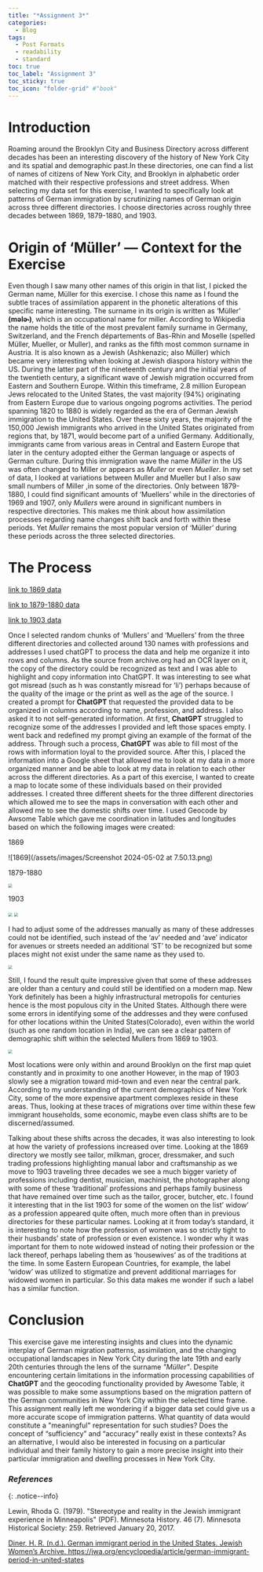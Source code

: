 ```yaml
---
title: "*Assignment 3*"
categories:
  - Blog
tags:
  - Post Formats
  - readability
  - standard
toc: true
toc_label: "Assignment 3"
toc_sticky: true
toc_icon: "folder-grid" #"book"
---
```



# Introduction
Roaming around the Brooklyn City and Business Directory across different decades has been an interesting discovery of the history of New York City and its spatial and demographic past.In these directories, one can find a list of names of citizens of New York City, and Brooklyn in alphabetic order matched with their respective professions and street address. When selecting my data set for this exercise, I wanted to specifically look at patterns of German immigration by scrutinizing names of German origin across three different directories. I choose directories across roughly three decades between 1869, 1879-1880, and 1903. 

# Origin of ‘Müller’ — Context for the Exercise

 Even though I saw many other names of this origin in that list,  I picked the German name, Müller for this exercise. I chose this name as I found the subtle traces of assimilation apparent in the phonetic alterations of this specific name interesting. The surname in its origin is written as  ‘Müller' **(mələ˞)**, which is an occupational name for miller. According to Wikipedia the name holds the title of the most prevalent family surname in Germany, Switzerland, and the French départements of Bas-Rhin and Moselle (spelled Müller, Mueller, or Muller), and ranks as the fifth most common surname in Austria. It is also known as a Jewish (Ashkenazic; also Müller) which became very interesting when looking at Jewish diaspora history within the US. During the latter part of the nineteenth century and the initial years of the twentieth century, a significant wave of Jewish migration occurred from Eastern and Southern Europe. Within this timeframe, 2.8 million European Jews relocated to the United States, the vast majority (94%) originating from Eastern Europe due to various ongoing pogroms activities.
The period spanning 1820 to 1880 is widely regarded as the era of German Jewish immigration to the United States. Over these sixty years, the majority of the 150,000 Jewish immigrants who arrived in the United States originated from regions that, by 1871, would become part of a unified Germany. Additionally, immigrants came from various areas in Central and Eastern Europe that later in the century adopted either the German language or aspects of German culture. During this immigration wave the name *Müller* in the US was often changed to Miller or appears as *Muller* or even *Mueller*. In my set of data, I looked at variations between Muller and Mueller but I also saw small numbers of Miller ,in some of the directories.
Only between 1879-1880, I could find significant amounts of ‘Muellers’ while in the directories of 1969 and 1907, only *Mullers* were around in significant numbers in respective directories. This makes me think about how assimilation processes regarding name changes shift back and forth within these periods. Yet *Muller* remains the most popular version of ‘Müller’ during these periods across the three selected directories.


# The Process

 [link to 1869 data](https://docs.google.com/spreadsheets/d/1G46YVuAg-PThz3rV7r56odQXYQdZ2Tx1Qbf6N_yHSUk/edit?usp=sharing)

 [link to 1879-1880 data](https://docs.google.com/spreadsheets/d/1Igv_bYtqKkk1ubZkBp5CbYMSgAuTd7-JNL2cGMt0o4s/edit?usp=sharing)

 [link to 1903 data](https://docs.google.com/spreadsheets/d/1F1RMvxRfU8cVRFnuHneEhjknxeA9jHkJ1a_R5QkeyE8/edit?usp=sharing)

Once I selected random chunks of ‘Mullers’ and ‘Muellers’ from the three different directories and collected around 130 names with professions and addresses I used chatGPT to process the data and help me organize it into rows and columns. As the source from archive.org had an OCR  layer on it, the copy of the directory could be recognized as text and I was able to highlight and copy information into ChatGPT. It was interesting to see what got misread (such as h was constantly misread for ‘li’) perhaps because of the quality of the image or the print as well as the age of the source. I created a prompt for **ChatGPT** that requested the provided data to be organized in columns according to name, profession, and address. I also asked it to not self-generated information. At first, **ChatGPT** struggled to recognize some of the addresses I provided and left those spaces empty. I went back and redefined my prompt giving an example of the format of the address. Through such a process, **ChatGPT** was able to fill most of the rows with information loyal to the provided source.
After this, I placed the information into a Google sheet that allowed me to look at my data in a more organized manner and be able to look at my data in relation to each other across the different directories.
As a part of this exercise, I wanted to create a map to locate some of these individuals based on their provided addresses. I created three different sheets for the three different directories which allowed me to see the maps in conversation with each other and allowed me to see the domestic shifts over time. I used Geocode by Awsome Table which gave me coordination in latitudes and longitudes based on which the following images were created:

1869

![1869](/assets/images/Screenshot 2024-05-02 at 7.50.13.png)


1879-1880

<img src="/assets/{Screenshot 2024-05-02 at 7.53.00}.png" style="zoom:50%"/>

1903

<img src="/assets/{Screenshot 2024-05-02 at 7.54.47}.png" style="zoom:50%"/>

<img src="/assets/{Screenshot 2024-05-02 at 7.55.01}.png" style="zoom:50%"/>




I had to adjust some of the addresses manually as many of these addresses could not be identified, such instead of the ‘av’ needed and ‘ave’ indicator for avenues or streets needed an additional ‘ST’ to be recognized but some places might not exist under the same name as they used to. 

<img src="/assets/{Screenshot 2024-05-02 at 17.50.07}.png" style="zoom:50%"/>

Still, I found the result quite impressive given that some of these addresses are older than a century and could still be identified on a modern map. New York definitely has been a highly infrastructural metropolis for centuries hence is the most populous city in the United States. Although there were some errors in identifying some of the addresses and they were confused for other locations within the United States(Colorado), even within the world (such as one random location in India), we can see a clear pattern of demographic shift within the selected  Mullers from 1869 to 1903. 

<img src="/assets/{Screenshot 2024-05-02 at 13.20.45}.png" style="zoom:50%"/>

Most locations were only within and around Brooklyn on the first map quiet constantly and in proximity to one another However, in the map of 1903 slowly see a migration toward mid-town and even near the central park.  According to my understanding of the current demographics of New York City, some of the more expensive apartment complexes reside in these areas. Thus, looking at these traces of migrations over time within these few immigrant households, some economic, maybe even class shifts are to be discerned/assumed.

Talking about these shifts across the decades, it was also interesting to look at how the variety of professions increased over time. Looking at the 1869 directory we mostly see tailor, milkman, grocer, dressmaker, and such trading professions highlighting manual labor and craftsmanship as we move to 1903 traveling three decades we see a much bigger variety of professions including dentist, musician, machinist, the photographer along with some of these ‘traditional’ professions and perhaps family business that have remained over time such as the tailor, grocer, butcher, etc.
I found it interesting that in the list 1903 for some of the women on the list’ widow’ as a profession appeared quite often, much more often than in previous directories for these particular names. Looking at it from today’s standard, it is interesting to note how the profession of women was so strictly tight to their husbands’ state of profession or even existence. I wonder why it was important for them to note widowed instead of noting their profession or the lack thereof, perhaps labeling them as ‘housewives’ as of the traditions at the time. In some Eastern European Countries, for example, the label ‘widow’ was utilized to stigmatize and prevent additional marriages for widowed women in particular. So this data makes me wonder if such a label has a similar function.

# Conclusion

This exercise gave me interesting insights and clues into the dynamic interplay of German migration patterns, assimilation, and the changing occupational landscapes in New York City during the late 19th and early 20th centuries through the lens of the surname *"Müller"*. Despite encountering certain limitations in the information processing capabilities of **ChatGPT** and the geocoding functionality provided by Awesome Table, it was possible to make some assumptions based on the migration pattern of the German communities in New York City within the selected time frame.  This assignment really left me wondering if a bigger data set could give us a more accurate scope of immigration patterns.  What quantity of data would constitute a "meaningful" representation for such studies? Does the concept of “sufficiency” and “accuracy” really exist in these contexts? As an alternative, I  would also be interested in focusing on a particular individual and their family history to gain a more precise insight into their particular immigration and dwelling processes in New York City.

### *References*
 {: .notice--info}

Lewin, Rhoda G. (1979). "Stereotype and reality in the Jewish immigrant experience in Minneapolis" (PDF). Minnesota History. 46 (7). Minnesota Historical Society: 259. Retrieved January 20, 2017.

[Diner, H. R. (n.d.). German immigrant period in the United States. Jewish Women’s Archive. ](https://docs.google.com/spreadsheets/d/1G46YVuAg-PThz3rV7r56odQXYQdZ2Tx1Qbf6N_yHSUk/edit?usp=sharing)https://jwa.org/encyclopedia/article/german-immigrant-period-in-united-states 
